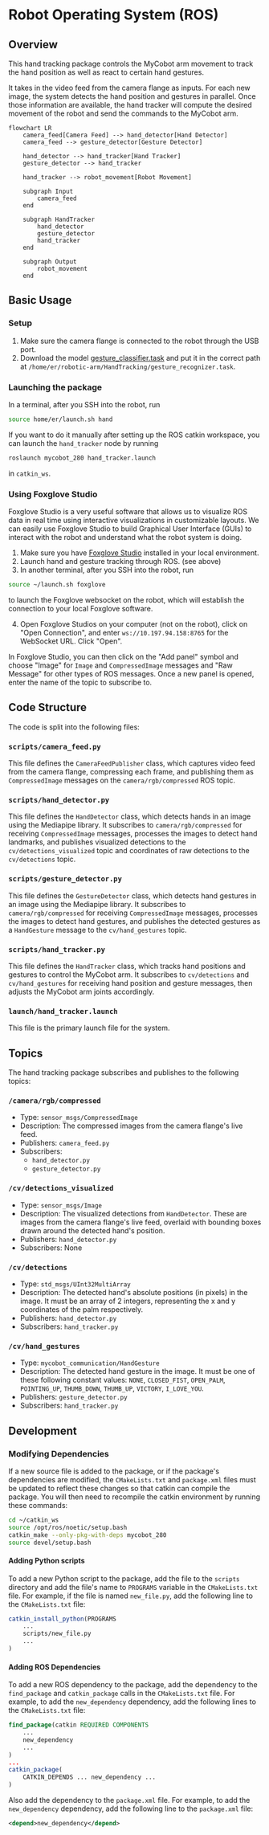 # Robot Operating System (ROS)

## Overview
This hand tracking package controls the MyCobot arm movement to track the hand position as well as react to certain hand gestures.

It takes in the video feed from the camera flange as inputs. For each new image, the system detects the hand position and gestures in parallel. Once those information are available, the hand tracker will compute the desired movement of the robot and send the commands to the MyCobot arm.

```mermaid
flowchart LR
    camera_feed[Camera Feed] --> hand_detector[Hand Detector]
    camera_feed --> gesture_detector[Gesture Detector]

    hand_detector --> hand_tracker[Hand Tracker]
    gesture_detector --> hand_tracker

    hand_tracker --> robot_movement[Robot Movement]

    subgraph Input
        camera_feed
    end

    subgraph HandTracker
        hand_detector
        gesture_detector
        hand_tracker
    end

    subgraph Output
        robot_movement
    end
```

## Basic Usage
### Setup
1. Make sure the camera flange is connected to the robot through the USB port.
2. Download the model [gesture_classifier.task](https://storage.googleapis.com/mediapipe-models/gesture_recognizer/gesture_recognizer/float16/latest/gesture_recognizer.task) and put it in the correct path at `/home/er/robotic-arm/HandTracking/gesture_recognizer.task`.

### Launching the package
 In a terminal, after you SSH into the robot, run
```bash
source home/er/launch.sh hand
```

If you want to do it manually after setting up the ROS catkin workspace, you can launch the `hand_tracker` node by running
```bash
roslaunch mycobot_280 hand_tracker.launch
```
in `catkin_ws`.

### Using Foxglove Studio
Foxglove Studio is a very useful software that allows us to visualize ROS data in real time using interactive visualizations in customizable layouts. We can easily use Foxglove Studio to build Graphical User Interface (GUIs) to interact with the robot and understand what the robot system is doing.

1. Make sure you have [Foxglove Studio](https://foxglove.dev/download]) installed in your local environment.
2. Launch hand and gesture tracking through ROS. (see above)
3. In another terminal, after you SSH into the robot, run
```bash
source ~/launch.sh foxglove
```
  to launch the Foxglove websocket on the robot, which will establish the connection to your local Foxglove software.

4. Open Foxglove Studios on your computer (not on the robot), click on "Open Connection", and enter `ws://10.197.94.158:8765` for the WebSocket URL. Click "Open". 

In Foxglove Studio, you can then click on the "Add panel" symbol and choose "Image" for `Image` and `CompressedImage` messages and "Raw Message" for other types of ROS messages. Once a new panel is opened, enter the name of the topic to subscribe to.

## Code Structure
The code is split into the following files:

### `scripts/camera_feed.py`
This file defines the `CameraFeedPublisher` class, which captures video feed from the camera flange, compressing each frame, and publishing them as `CompressedImage` messages on the `camera/rgb/compressed` ROS topic.

### `scripts/hand_detector.py`
This file defines the `HandDetector` class, which detects hands in an image using the Mediapipe library. It subscribes to `camera/rgb/compressed` for receiving `CompressedImage` messages, processes the images to detect hand landmarks, and publishes visualized detections to the `cv/detections_visualized` topic and coordinates of raw detections to the `cv/detections` topic.

### `scripts/gesture_detector.py`
This file defines the `GestureDetector` class, which detects hand gestures in an image using the Mediapipe library. It subscribes to `camera/rgb/compressed` for receiving `CompressedImage` messages, processes the images to detect hand gestures, and publishes the detected gestures as a `HandGesture` message to the `cv/hand_gestures` topic.

### `scripts/hand_tracker.py`
This file defines the `HandTracker` class, which tracks hand positions and gestures to control the MyCobot arm. It subscribes to `cv/detections` and `cv/hand_gestures` for receiving hand position and gesture messages, then adjusts the MyCobot arm joints accordingly.

### `launch/hand_tracker.launch`
This file is the primary launch file for the system.

## Topics
The hand tracking package subscribes and publishes to the following topics:

### `/camera/rgb/compressed`
- Type: `sensor_msgs/CompressedImage`
- Description: The compressed images from the camera flange's live feed.
- Publishers: `camera_feed.py`
- Subscribers:
    - `hand_detector.py`
    - `gesture_detector.py`

### `/cv/detections_visualized`
- Type: `sensor_msgs/Image`
- Description: The visualized detections from `HandDetector`. These are images from the camera flange's live feed, overlaid with bounding boxes drawn around the detected hand's position.
- Publishers: `hand_detector.py`
- Subscribers: None

### `/cv/detections`
- Type: `std_msgs/UInt32MultiArray`
- Description: The detected hand's absolute positions (in pixels) in the image. It must be an array of 2 integers, representing the x and y coordinates of the palm respectively.
- Publishers: `hand_detector.py`
- Subscribers: `hand_tracker.py`

### `/cv/hand_gestures`
- Type: `mycobot_communication/HandGesture`
- Description: The detected hand gesture in the image. It must be one of these following constant values: `NONE`, `CLOSED_FIST`, `OPEN_PALM`, `POINTING_UP`, `THUMB_DOWN`, `THUMB_UP`, `VICTORY`, `I_LOVE_YOU`.
- Publishers: `gesture_detector.py`
- Subscribers: `hand_tracker.py`

## Development
### Modifying Dependencies
If a new source file is added to the package, or if the package's dependencies are modified, the `CMakeLists.txt` and `package.xml` files must be updated to reflect these changes so that catkin can compile the package. You will then need to recompile the catkin environment by running these commands:
```bash
cd ~/catkin_ws
source /opt/ros/noetic/setup.bash
catkin_make --only-pkg-with-deps mycobot_280
source devel/setup.bash

```

#### Adding Python scripts
To add a new Python script to the package, add the file to the `scripts` directory and add the file's name to `PROGRAMS` variable in the `CMakeLists.txt` file. For example, if the file is named `new_file.py`, add the following line to the `CMakeLists.txt` file:
```cmake
catkin_install_python(PROGRAMS
    ...
    scripts/new_file.py
    ...
)
```

#### Adding ROS Dependencies
To add a new ROS dependency to the package, add the dependency to the `find_package` and `catkin_package` calls in the `CMakeLists.txt` file. For example, to add the `new_dependency` dependency, add the following lines to the `CMakeLists.txt` file:
```cmake
find_package(catkin REQUIRED COMPONENTS
    ...
    new_dependency
    ...
)
...
catkin_package(
    CATKIN_DEPENDS ... new_dependency ...
)
```
Also add the dependency to the `package.xml` file. For example, to add the `new_dependency` dependency, add the following line to the `package.xml` file:
```xml
<depend>new_dependency</depend>
```
